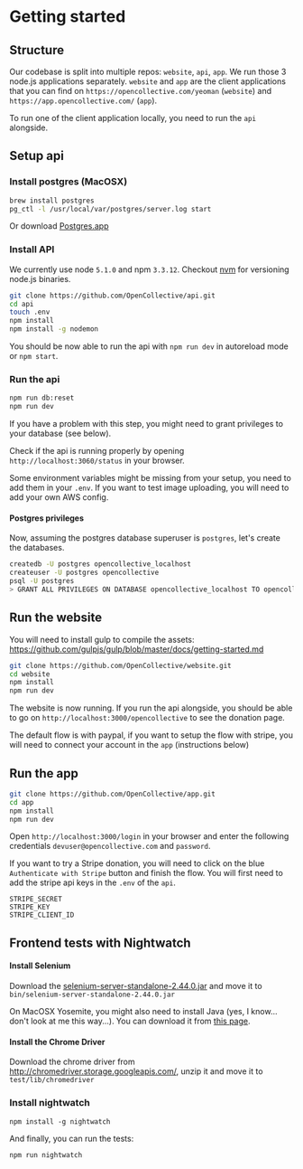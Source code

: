 # Getting started

## Structure

Our codebase is split into multiple repos: `website`, `api`, `app`. We run those 3 node.js applications separately. `website` and `app` are the client applications that you can find on `https://opencollective.com/yeoman` (`website`) and `https://app.opencollective.com/` (`app`).

To run one of the client application locally, you need to run the `api` alongside.

## Setup api

### Install postgres (MacOSX)

```bash
brew install postgres
pg_ctl -l /usr/local/var/postgres/server.log start
```

Or download [Postgres.app](http://postgresapp.com)

### Install API

We currently use node `5.1.0` and npm `3.3.12`. Checkout [nvm](https://github.com/creationix/nvm) for versioning node.js binaries.

```bash
git clone https://github.com/OpenCollective/api.git
cd api
touch .env
npm install
npm install -g nodemon
```

You should be now able to run the api with `npm run dev` in autoreload mode or `npm start`.

### Run the api

```bash
npm run db:reset
npm run dev
```

If you have a problem with this step, you might need to grant privileges to your database (see below).

Check if the api is running properly by opening `http://localhost:3060/status` in your browser.

Some environment variables might be missing from your setup, you need to add them in your `.env`. If you want to test image uploading, you will need to add your own AWS config.

#### Postgres privileges

Now, assuming the postgres database superuser is `postgres`, let's create the databases.

```bash
createdb -U postgres opencollective_localhost
createuser -U postgres opencollective
psql -U postgres
> GRANT ALL PRIVILEGES ON DATABASE opencollective_localhost TO opencollective;
```

## Run the website

You will need to install gulp to compile the assets: https://github.com/gulpjs/gulp/blob/master/docs/getting-started.md

```bash
git clone https://github.com/OpenCollective/website.git
cd website
npm install
npm run dev
```

The website is now running. If you run the api alongside, you should be able to go on `http://localhost:3000/opencollective` to see the donation page.

The default flow is with paypal, if you want to setup the flow with stripe, you will need to connect your account in the `app` (instructions below)

## Run the app


```bash
git clone https://github.com/OpenCollective/app.git
cd app
npm install
npm run dev
```

Open `http://localhost:3000/login` in your browser and enter the following credentials `devuser@opencollective.com` and `password`.

If you want to try a Stripe donation, you will need to click on the blue `Authenticate with Stripe` button and finish the flow. You will first need to add the stripe api keys in the `.env` of the `api`.

```
STRIPE_SECRET
STRIPE_KEY
STRIPE_CLIENT_ID
```


## Frontend tests with Nightwatch

#### Install Selenium

Download the [selenium-server-standalone-2.44.0.jar](http://selenium-release.storage.googleapis.com/2.44/selenium-server-standalone-2.44.0.jar) and move it to `bin/selenium-server-standalone-2.44.0.jar`

On MacOSX Yosemite, you might also need to install Java (yes, I know... don't look at me this way...). You can download it from [this page](http://www.oracle.com/technetwork/java/javase/downloads/jdk8-downloads-2133151.html).

#### Install the Chrome Driver

Download the chrome driver from http://chromedriver.storage.googleapis.com/, unzip it and move it to `test/lib/chromedriver`


### Install nightwatch

    npm install -g nightwatch

And finally, you can run the tests:

    npm run nightwatch
